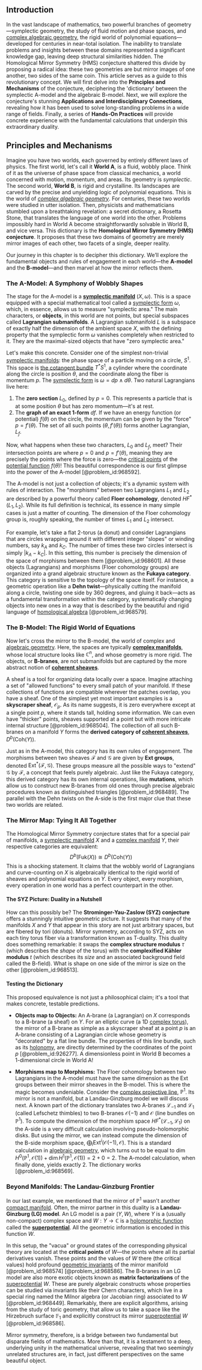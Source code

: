 ## Introduction
In the vast landscape of mathematics, two powerful branches of geometry—symplectic geometry, the study of fluid motion and phase spaces, and [complex algebraic geometry](@article_id:157694), the rigid world of polynomial equations—developed for centuries in near-total isolation. The inability to translate problems and insights between these domains represented a significant knowledge gap, leaving deep structural similarities hidden. The Homological Mirror Symmetry (HMS) conjecture shattered this divide by proposing a radical idea: these two geometries are but mirror images of one another, two sides of the same coin. This article serves as a guide to this revolutionary concept. We will first delve into the **Principles and Mechanisms** of the conjecture, deciphering the 'dictionary' between the symplectic A-model and the algebraic B-model. Next, we will explore the conjecture's stunning **Applications and Interdisciplinary Connections**, revealing how it has been used to solve long-standing problems in a wide range of fields. Finally, a series of **Hands-On Practices** will provide concrete experience with the fundamental calculations that underpin this extraordinary duality.

## Principles and Mechanisms

Imagine you have two worlds, each governed by entirely different laws of physics. The first world, let's call it **World A**, is a fluid, wobbly place. Think of it as the universe of phase space from classical mechanics, a world concerned with motion, momentum, and areas. Its geometry is *symplectic*. The second world, **World B**, is rigid and crystalline. Its landscapes are carved by the precise and unyielding logic of polynomial equations. This is the world of *[complex algebraic geometry](@article_id:157694)*. For centuries, these two worlds were studied in utter isolation. Then, physicists and mathematicians stumbled upon a breathtaking revelation: a secret dictionary, a Rosetta Stone, that translates the language of one world into the other. Problems impossibly hard in World A become straightforwardly solvable in World B, and vice versa. This dictionary is the **Homological Mirror Symmetry (HMS) conjecture**. It proposes that these two domains of geometry are merely mirror images of each other, two facets of a single, deeper reality.

Our journey in this chapter is to decipher this dictionary. We’ll explore the fundamental objects and rules of engagement in each world—the **A-model** and the **B-model**—and then marvel at how the mirror reflects them.

### The A-Model: A Symphony of Wobbly Shapes

The stage for the A-model is a **[symplectic manifold](@article_id:637276)** $(X, \omega)$. This is a space equipped with a special mathematical tool called a [symplectic form](@article_id:161125) $\omega$, which, in essence, allows us to measure "symplectic area." The main characters, or **objects**, in this world are not points, but special subspaces called **Lagrangian submanifolds**. A Lagrangian submanifold $L$ is a subspace of exactly half the dimension of the ambient space $X$, with the defining property that the symplectic form $\omega$ vanishes completely when restricted to it. They are the maximal-sized objects that have "zero symplectic area."

Let's make this concrete. Consider one of the simplest non-trivial [symplectic manifolds](@article_id:161114): the phase space of a particle moving on a circle, $S^1$. This space is [the cotangent bundle](@article_id:184644) $T^*S^1$, a cylinder where the coordinate along the circle is position $\theta$, and the coordinate along the fiber is momentum $p$. The [symplectic form](@article_id:161125) is $\omega = dp \wedge d\theta$. Two natural Lagrangians live here:
1.  The **zero section** $L_0$, defined by $p=0$. This represents a particle that is at some position $\theta$ but has zero momentum—it's at rest.
2.  The **graph of an exact 1-form** $df$. If we have an energy function (or potential) $f(\theta)$ on the circle, the momentum can be given by the "force" $p = f'(\theta)$. The set of all such points $(\theta, f'(\theta))$ forms another Lagrangian, $L_f$.

Now, what happens when these two characters, $L_0$ and $L_f$, meet? Their intersection points are where $p=0$ and $p=f'(\theta)$, meaning they are precisely the points where the force is zero—the [critical points](@article_id:144159) of the [potential function](@article_id:268168) $f(\theta)$! This beautiful correspondence is our first glimpse into the power of the A-model [@problem_id:968592].

The A-model is not just a collection of objects; it's a dynamic system with rules of interaction. The "morphisms" between two Lagrangians $L_1$ and $L_2$ are described by a powerful theory called **Floer cohomology**, denoted $HF^*(L_1, L_2)$. While its full definition is technical, its essence in many simple cases is just a matter of counting. The dimension of the Floer cohomology group is, roughly speaking, the number of times $L_1$ and $L_2$ intersect.

For example, let's take a flat 2-torus (a donut) and consider Lagrangians that are circles wrapping around it with different integer "slopes" or winding numbers, say $k_A$ and $k_C$. The number of times these two circles intersect is simply $|k_A - k_C|$. In this setting, this number is precisely the dimension of the space of morphisms between them [@problem_id:968601]. All these objects (Lagrangians) and morphisms (Floer cohomology groups) are organized into a grand algebraic structure known as the **Fukaya category**. This category is sensitive to the topology of the space itself. For instance, a geometric operation like a **Dehn twist**—physically cutting the manifold along a circle, twisting one side by 360 degrees, and gluing it back—acts as a fundamental transformation within the category, systematically changing objects into new ones in a way that is described by the beautiful and rigid language of [homological algebra](@article_id:154645) [@problem_id:968579].

### The B-Model: The Rigid World of Equations

Now let's cross the mirror to the B-model, the world of complex and [algebraic geometry](@article_id:155806). Here, the spaces are typically **[complex manifolds](@article_id:158582)**, whose local structure looks like $\mathbb{C}^n$, and whose geometry is more rigid. The objects, or **B-branes**, are not submanifolds but are captured by the more abstract notion of **[coherent sheaves](@article_id:157526)**.

A sheaf is a tool for organizing data locally over a space. Imagine attaching a set of "allowed functions" to every small patch of your manifold. If these collections of functions are compatible wherever the patches overlap, you have a sheaf. One of the simplest yet most important examples is a **skyscraper sheaf**, $\mathcal{O}_p$. As its name suggests, it is zero everywhere except at a single point $p$, where it stands tall, holding some information. We can even have "thicker" points, sheaves supported at a point but with more intricate internal structure [@problem_id:968504]. The collection of all such B-branes on a manifold $Y$ forms the **derived category of [coherent sheaves](@article_id:157526)**, $D^b(\text{Coh}(Y))$.

Just as in the A-model, this category has its own rules of engagement. The morphisms between two sheaves $\mathcal{F}$ and $\mathcal{G}$ are given by **Ext groups**, denoted $\text{Ext}^*(\mathcal{F}, \mathcal{G})$. These groups measure all the possible ways to "extend" $\mathcal{G}$ by $\mathcal{F}$, a concept that feels purely algebraic. Just like the Fukaya category, this derived category has its own internal operations, like **mutations**, which allow us to construct new B-branes from old ones through precise algebraic procedures known as distinguished triangles [@problem_id:968489]. The parallel with the Dehn twists on the A-side is the first major clue that these two worlds are related.

### The Mirror Map: Tying It All Together

The Homological Mirror Symmetry conjecture states that for a special pair of manifolds, a [symplectic manifold](@article_id:637276) $X$ and a [complex manifold](@article_id:261022) $Y$, their respective categories are equivalent:
$$
D^b(\text{Fuk}(X)) \cong D^b(\text{Coh}(Y))
$$
This is a shocking statement. It claims that the wobbly world of Lagrangians and curve-counting on $X$ is algebraically identical to the rigid world of sheaves and polynomial equations on $Y$. Every object, every morphism, every operation in one world has a perfect counterpart in the other.

#### The SYZ Picture: Duality in a Nutshell

How can this possibly be? The **Strominger-Yau-Zaslow (SYZ) conjecture** offers a stunningly intuitive geometric picture. It suggests that many of the manifolds $X$ and $Y$ that appear in this story are not just arbitrary spaces, but are fibered by tori (donuts). Mirror symmetry, according to SYZ, acts on each tiny torus fiber via a transformation known as T-duality. This duality does something remarkable: it swaps the **complex structure modulus** $\tau$ (which describes the *shape* of the torus) with the **complexified Kähler modulus** $t$ (which describes its *size* and an associated background field called the B-field). What is shape on one side of the mirror is size on the other [@problem_id:968513].

#### Testing the Dictionary

This proposed equivalence is not just a philosophical claim; it's a tool that makes concrete, testable predictions.

-   **Objects map to Objects:** An A-brane (a Lagrangian) on $X$ corresponds to a B-brane (a sheaf) on $Y$. For an elliptic curve (a 1D [complex torus](@article_id:197443)), the mirror of a B-brane as simple as a skyscraper sheaf at a point $p$ is an A-brane consisting of a Lagrangian circle whose geometry is "decorated" by a flat line bundle. The properties of this line bundle, such as its [holonomy](@article_id:136557), are directly determined by the coordinates of the point $p$ [@problem_id:926277]. A dimensionless point in World B becomes a 1-dimensional circle in World A!

-   **Morphisms map to Morphisms:** The Floer cohomology between two Lagrangians in the A-model must have the same dimension as the Ext groups between their mirror sheaves in the B-model. This is where the magic becomes undeniable. Consider the [complex projective line](@article_id:276454), $\mathbb{P}^1$. Its mirror is not a manifold, but a Landau-Ginzburg model we will discuss next. A known part of the dictionary translates two A-branes $\mathcal{L}_{-1}$ and $\mathcal{L}_1$ (called Lefschetz thimbles) to two B-branes $\mathcal{O}(-1)$ and $\mathcal{O}$ (line bundles on $\mathbb{P}^1$). To compute the dimension of the morphism space $HF^*(\mathcal{L}_{-1}, \mathcal{L}_1)$ on the A-side is a very difficult calculation involving pseudo-holomorphic disks. But using the mirror, we can instead compute the dimension of the B-side morphism space, $\bigoplus_i \text{Ext}^i(\mathcal{O}(-1), \mathcal{O})$. This is a standard calculation in [algebraic geometry](@article_id:155806), which turns out to be equal to $\dim H^0(\mathbb{P}^1, \mathcal{O}(1)) + \dim H^1(\mathbb{P}^1, \mathcal{O}(1)) = 2 + 0 = 2$. The A-model calculation, when finally done, yields exactly 2. The dictionary works [@problem_id:968569].

### Beyond Manifolds: The Landau-Ginzburg Frontier

In our last example, we mentioned that the mirror of $\mathbb{P}^1$ wasn't another [compact manifold](@article_id:158310). Often, the mirror partner in this duality is a **Landau-Ginzburg (LG) model**. An LG model is a pair $(Y, W)$, where $Y$ is a (usually non-compact) complex space and $W: Y \to \mathbb{C}$ is a [holomorphic function](@article_id:163881) called the **[superpotential](@article_id:149176)**. All the geometric information is encoded in this function $W$.

In this setup, the "vacua" or ground states of the corresponding physical theory are located at the **critical points** of $W$—the points where all its partial derivatives vanish. These points and the values of $W$ there (the critical values) hold profound [geometric invariants](@article_id:178117) of the mirror manifold [@problem_id:968574] [@problem_id:968586]. The B-branes in an LG model are also more exotic objects known as **matrix factorizations** of the [superpotential](@article_id:149176) $W$. These are purely algebraic constructs whose properties can be studied via invariants like their Chern characters, which live in a special ring named the Milnor algebra (or Jacobian ring) associated to $W$ [@problem_id:968449]. Remarkably, there are explicit algorithms, arising from the study of toric geometry, that allow us to take a space like the Hirzebruch surface $\mathbb{F}_1$ and explicitly construct its mirror [superpotential](@article_id:149176) $W$ [@problem_id:968586].

Mirror symmetry, therefore, is a bridge between two fundamental but disparate fields of mathematics. More than that, it is a testament to a deep, underlying unity in the mathematical universe, revealing that two seemingly unrelated structures are, in fact, just different perspectives on the same beautiful object.